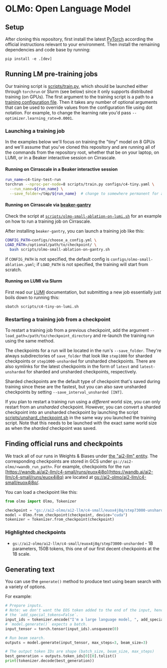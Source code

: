 # OLMo: Open Language Model

## Setup

After cloning this repository, first install the latest [PyTorch](https://pytorch.org) according the official instructions relevant to your environment. Then install the remaining dependencies and code base by running:

```
pip install -e .[dev]
```

## Running LM pre-training jobs

Our training script is [scripts/train.py](./scripts/train.py), which should be launched either through `torchrun` or Slurm (see below) since it only supports distributed training (on GPUs).
The first argument to the training script is a path to a [training configuration file](./configs/).
Then it takes any number of optional arguments that can be used to override values from the configuration file using dot notation.
For example, to change the learning rate you'd pass `--optimizer.learning_rate=0.0001`.

### Launching a training job

In the examples below we'll focus on training the "tiny" model on 8 GPUs and we'll assume that you've cloned this repository and are running all of the commands from the repository root,
whether that be on your laptop, on LUMI, or in a Beaker interactive session on Cirrascale.

#### Running on Cirrascale in a Beaker interactive session

```bash
run_name=c4-tiny-test-run
torchrun --nproc-per-node=8 scripts/train.py configs/c4-tiny.yaml \
  --run_name=${run_name} \
  --save_folder=/tmp/${run_name}  # change to somewhere permanent for a real run
```

#### Running on Cirrascale via [beaker-gantry](https://github.com/allenai/beaker-gantry)

Check the script at [`scripts/olmo-small-ablation-on-lumi.sh`](scripts/olmo-small-ablation-on-lumi.sh) for an example on how to run a training job on Cirrascale.

After installing `beaker-gantry`, you can launch a training job like this:

```bash
CONFIG_PATH=configs/choose_a_config.yml \
LOAD_PATH=/optional/path/to/checkpoint/ \
  bash scripts/olmo-small-ablation-on-gantry.sh
```

if `CONFIG_PATH` is not specified, the default config is `configs/olmo-small-ablation.yaml`;
if `LOAD_PATH` is not specified, the training will start from scratch.

#### Running on LUMI via Slurm

First read our [LUMI](./LUMI.md) documentation, but submitting a new job essentially just boils down to running this:

```bash
sbatch scripts/c4-tiny-on-lumi.sh
```

### Restarting a training job from a checkpoint

To restart a training job from a previous checkpoint, add the argument `--load_path=/path/to/checkpoint_directory` and re-launch the training run using the same method.

The checkpoints for a run will be located in the run's `--save_folder`. They're always subdirectories of `save_folder` that look like `step1000` for sharded checkpoints or `step1000-unsharded` for unsharded checkpoints.
There are also symlinks for the latest checkpoints in the form of `latest` and `latest-unsharded` for sharded and unsharded checkpoints, respectively.

Sharded checkpoints are the default type of checkpoint that's saved during training since these are the fastest, but you can also save unsharded checkpoints by setting `--save_interval_unsharded [INT]`.

If you plan to restart a training run using a *different* world size, you can only restart from an *unsharded* checkpoint.
However, you can convert a sharded checkpoint into an unsharded checkpoint by launching the script [scripts/unshard_checkpoint.sh](./scripts/unshard_checkpoint.sh) in the same way you launched the training script. Note that this needs to be launched with the exact same world size as when the *sharded* checkpoint was saved.

## Finding official runs and checkpoints

We track all of our runs in Weights & Biases under [the "ai2-llm" entity](https://wandb.ai/ai2-llm).
The corresponding checkpoints are stored in GCS under `gs://ai2-olmo/<wandb_run_path>`.
For example, checkpoints for the run [https://wandb.ai/ai2-llm/c4-small/runs/euox4j8q](https://wandb.ai/ai2-llm/c4-small/runs/euox4j8q) are located at [gs://ai2-olmo/ai2-llm/c4-small/euox4j8q/](https://console.cloud.google.com/storage/browser/ai2-olmo/ai2-llm/c4-small/euox4j8q).

You can load a checkpoint like this:

```python
from olmo import Olmo, Tokenizer

checkpoint = "gs://ai2-olmo/ai2-llm/c4-small/euox4j8q/step73000-unsharded"
model = Olmo.from_checkpoint(checkpoint, device="cuda")
tokenizer = Tokenizer.from_checkpoint(checkpoint)
```

### Highlighted checkpoints

 * `gs://ai2-olmo/ai2-llm/c4-small/euox4j8q/step73000-unsharded` - 1B parameters, 150B tokens, this one of our first decent checkpoints at the 1B scale.

## Generating text

You can use the `generate()` method to produce text using beam search with a variety of options.

For example:

```python
# Prepare inputs.
# Note: we don't want the EOS token added to the end of the input, hence
# the `add_special_tokens=False`.
input_ids = tokenizer.encode("I'm a large language model, ", add_special_tokens=False)
# `model.generate()` expects a batch.
input_tensor = torch.tensor(input_ids).unsqueeze(0)

# Run beam search.
outputs = model.generate(input_tensor, max_steps=3, beam_size=3)

# The output token IDs are shape (batch_size, beam_size, max_steps)
best_generation = outputs.token_ids[0][0].tolist()
print(tokenizer.decode(best_generation))
```
